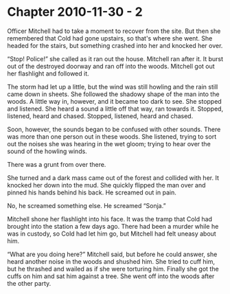 # Chapter 2010-11-30 - 2

Officer Mitchell had to take a moment to recover from the site.  But then she remembered
that Cold had gone upstairs, so that's where she went.  She headed for the stairs, but
something crashed into her and knocked her over.

“Stop!  Police!” she called as it ran out the house.  Mitchell ran after it.  It burst
out of the destroyed doorway and ran off into the woods.  Mitchell got out her flashlight
and followed it.

The storm had let up a little, but the wind was still howling and the rain still came down
in sheets.  She followed the shadowy shape of the man into the woods.  A little way in, however,
and it became too dark to see.  She stopped and listened.  She heard a sound a little off that
way, ran towards it.  Stopped, listened, heard and chased.  Stopped, listened, heard and chased.

Soon, however, the sounds began to be confused with other sounds.  There was more than one
person out in these woods.  She listened, trying to sort out the noises she was hearing in
the wet gloom; trying to hear over the sound of the howling winds.

There was a grunt from over there.

She turned and a dark mass came out of the forest and collided with her.  It knocked her down
into the mud.  She quickly flipped the man over and pinned his hands behind his back.  He screamed
out in pain.

No, he screamed something else.  He screamed “Sonja.”

Mitchell shone her flashlight into his face.  It was the tramp that Cold had brought into the
station a few days ago.  There had been a murder while he was in custody, so Cold had let him
go, but Mitchell had felt uneasy about him.

“What are you doing here?” Mitchell said, but before he could answer, she heard another noise
in the woods and shushed him.  She tried to cuff him, but he thrashed and wailed as if she
were torturing him.  Finally she got the cuffs on him and sat him against a tree.  She
went off into the woods after the other party.

